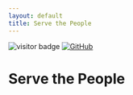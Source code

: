 ```yaml
---
layout: default
title: Serve the People
---
```


<img src="https://visitor-badge.laobi.icu/badge?page_id=labonom.github.io/sources/Serve_the_People.html" alt="visitor badge"/> [![GitHub](https://img.shields.io/badge/GitHub-Profile-black?logo=github)](https://github.com/LabOnoM)

# Serve the People
